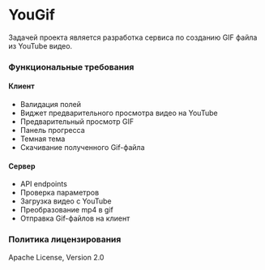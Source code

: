 # YouGif

Задачей проекта является разработка сервиса по созданию GIF файла из YouTube видео.

### Функциональные требования

#### Клиент
* Валидация полей
* Виджет предварительного просмотра видео на YouTube
* Предварительный просмотр GIF
* Панель прогресса
* Темная тема
* Скачивание полученного Gif-файла

#### Сервер
* API endpoints
* Проверка параметров
* Загрузка видео с YouTube
* Преобразование mp4 в gif
* Отправка Gif-файлов на клиент

### Политика лицензирования 

Apache License, Version 2.0
